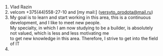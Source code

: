 ## 
1. Vlad Razin <br>
2. velcom +375(44)558-27-10 and [my mail:] (versyto_prodota@mail.ru)<br>
3. My goal is to learn and start working in this area, this is a continuous development, and I like to meet new people.<br>
My specialty, in which I am now studying to be a builder, is absolutely not valued, which is less and less motivating me<br>
to get new knowledge in this area. Therefore, I strive to get into the field of IT<br>
4.
